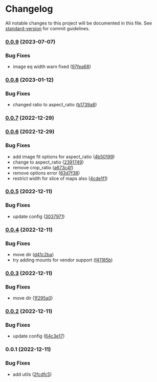 # Changelog

All notable changes to this project will be documented in this file. See [standard-version](https://github.com/conventional-changelog/standard-version) for commit guidelines.

### [0.0.9](/github.com/future-wd/hugo-imaging-common/compare/v0.0.8...v0.0.9) (2023-07-07)


### Bug Fixes

* image eq width warn fixed ([97fea68](/github.com/future-wd/hugo-imaging-common/commit/97fea6811a3aca5339839bd43b25067a0696db9b))

### [0.0.8](/github.com/future-wd/hugo-imaging-common/compare/v0.0.7...v0.0.8) (2023-01-12)


### Bug Fixes

* changed ratio to aspect_ratio ([b1739a8](/github.com/future-wd/hugo-imaging-common/commit/b1739a8319a7f5e984b10aa43eb5afe6fd9eae67))

### [0.0.7](/github.com/future-wd/hugo-imaging-common/compare/v0.0.6...v0.0.7) (2022-12-29)

### [0.0.6](/github.com/future-wd/hugo-imaging-common/compare/v0.0.5...v0.0.6) (2022-12-29)


### Bug Fixes

* add image fit options for aspect_ratio ([4b50199](/github.com/future-wd/hugo-imaging-common/commit/4b50199768b715f8992e5308d2da747096b8c9f0))
* change to aspect_ratio ([2391749](/github.com/future-wd/hugo-imaging-common/commit/23917491e31873067fce217d96585c669db12203))
* remove crop_ratio ([a673c4f](/github.com/future-wd/hugo-imaging-common/commit/a673c4f6992940ba14ad036726e03641f60247e8))
* remove options error ([63d7f38](/github.com/future-wd/hugo-imaging-common/commit/63d7f38a50c0b0a3bd82cf83e1f58cfc1eff6d6a))
* restrict width for slice of maps also ([4cde1f1](/github.com/future-wd/hugo-imaging-common/commit/4cde1f1c0664ce1d1233edefa0cfc3011136f9f0))

### [0.0.5](/github.com/future-wd/hugo-imaging-common/compare/v0.0.4...v0.0.5) (2022-12-11)


### Bug Fixes

* update config ([3037971](/github.com/future-wd/hugo-imaging-common/commit/3037971eacdb8a1a3407e4d03370b6b80e956764))

### [0.0.4](/github.com/future-wd/hugo-imaging-common/compare/v0.0.3...v0.0.4) (2022-12-11)


### Bug Fixes

* move dir ([d41c2ba](/github.com/future-wd/hugo-imaging-common/commit/d41c2baae81450c7beb19a749bd712707e46056e))
* try adding mounts for vendor support ([f41185b](/github.com/future-wd/hugo-imaging-common/commit/f41185bd4800bb0347d8de5714eeede5140cdf65))

### [0.0.3](/github.com/future-wd/hugo-imaging-common/compare/v0.0.2...v0.0.3) (2022-12-11)


### Bug Fixes

* move dir ([1f295a0](/github.com/future-wd/hugo-imaging-common/commit/1f295a0cec773281755e6e448b81ad201ff216d2))

### [0.0.2](/github.com/future-wd/hugo-imaging-common/compare/v0.0.1...v0.0.2) (2022-12-11)


### Bug Fixes

* update config ([64c3e17](/github.com/future-wd/hugo-imaging-common/commit/64c3e17f7ee778025913af26abcd64e8ee0fde7f))

### 0.0.1 (2022-12-11)


### Bug Fixes

* add utils ([2fcdfc5](/github.com/future-wd/hugo-imaging-common/commit/2fcdfc59594cbec303ed1d12ccd8b6f90fb36699))
